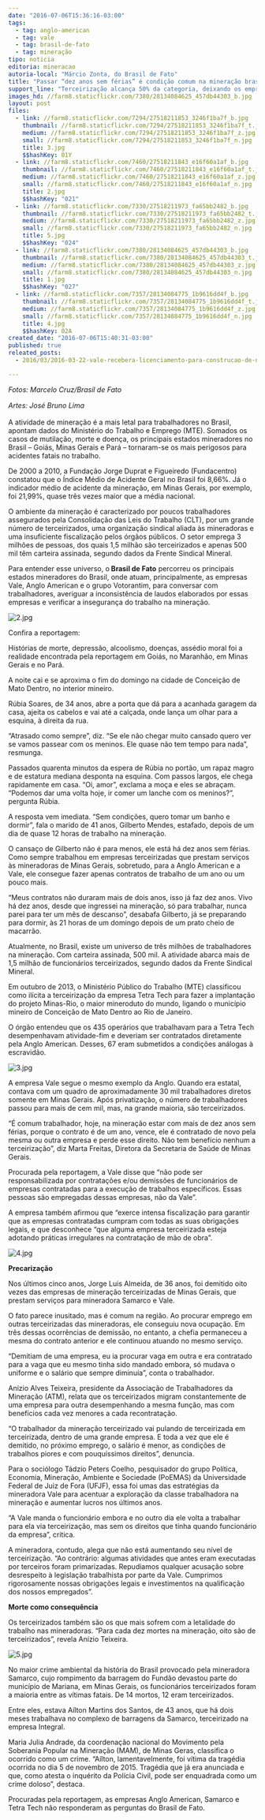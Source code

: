 ```yaml
---
date: "2016-07-06T15:36:16-03:00"
tags:
  - tag: anglo-american
  - tag: vale
  - tag: brasil-de-fato
  - tag: mineração
tipo: noticia
editoria: mineracao
autoria-local: "Márcio Zonta, do Brasil de Fato"
title: "Passar “dez anos sem férias” é condição comum na mineração brasileira, diz sindicato"
support_line: "Terceirização alcança 50% da categoria, deixando os empregados desassistidos, segundo dados da Frente Sindical Mineral"
images_hd: //farm8.staticflickr.com/7380/28134084625_457db44303_b.jpg
layout: post
files:
  - link: //farm8.staticflickr.com/7294/27518211853_3246f1ba7f_b.jpg
    thumbnail: //farm8.staticflickr.com/7294/27518211853_3246f1ba7f_t.jpg
    medium: //farm8.staticflickr.com/7294/27518211853_3246f1ba7f_z.jpg
    small: //farm8.staticflickr.com/7294/27518211853_3246f1ba7f_n.jpg
    title: 3.jpg
    $$hashKey: 01Y
  - link: //farm8.staticflickr.com/7460/27518211843_e16f60a1af_b.jpg
    thumbnail: //farm8.staticflickr.com/7460/27518211843_e16f60a1af_t.jpg
    medium: //farm8.staticflickr.com/7460/27518211843_e16f60a1af_z.jpg
    small: //farm8.staticflickr.com/7460/27518211843_e16f60a1af_n.jpg
    title: 2.jpg
    $$hashKey: "021"
  - link: //farm8.staticflickr.com/7330/27518211973_fa65bb2482_b.jpg
    thumbnail: //farm8.staticflickr.com/7330/27518211973_fa65bb2482_t.jpg
    medium: //farm8.staticflickr.com/7330/27518211973_fa65bb2482_z.jpg
    small: //farm8.staticflickr.com/7330/27518211973_fa65bb2482_n.jpg
    title: 5.jpg
    $$hashKey: "024"
  - link: //farm8.staticflickr.com/7380/28134084625_457db44303_b.jpg
    thumbnail: //farm8.staticflickr.com/7380/28134084625_457db44303_t.jpg
    medium: //farm8.staticflickr.com/7380/28134084625_457db44303_z.jpg
    small: //farm8.staticflickr.com/7380/28134084625_457db44303_n.jpg
    title: 1.jpg
    $$hashKey: "027"
  - link: //farm8.staticflickr.com/7357/28134084775_1b9616dd4f_b.jpg
    thumbnail: //farm8.staticflickr.com/7357/28134084775_1b9616dd4f_t.jpg
    medium: //farm8.staticflickr.com/7357/28134084775_1b9616dd4f_z.jpg
    small: //farm8.staticflickr.com/7357/28134084775_1b9616dd4f_n.jpg
    title: 4.jpg
    $$hashKey: 02A
created_date: "2016-07-06T15:40:31-03:00"
published: true
releated_posts:
  - 2016/03/2016-03-22-vale-recebera-licenciamento-para-construcao-de-nova-barragem-em-mg.md

---
```

<p><em>Fotos: Marcelo Cruz/Brasil de Fato</em></p>

<p><em><span style="line-height: 20.8px;">Artes: Jos&eacute; Bruno Lima</span></em></p>

<p>A atividade de minera&ccedil;&atilde;o &eacute; a mais letal para trabalhadores no Brasil, apontam dados do Minist&eacute;rio do Trabalho e Emprego (MTE). Somados os casos de mutila&ccedil;&atilde;o, morte e doen&ccedil;a, os principais estados mineradores no Brasil &ndash; Goi&aacute;s, Minas Gerais e Par&aacute; &ndash; tornaram-se os mais perigosos para acidentes fatais no trabalho.</p>

<p>De 2000 a 2010, a Funda&ccedil;&atilde;o Jorge Duprat e Figueiredo (Fundacentro) constatou que o &Iacute;ndice M&eacute;dio de Acidente Geral no Brasil foi 8,66%. J&aacute; o indicador m&eacute;dio de acidente da minera&ccedil;&atilde;o, em Minas Gerais, por exemplo, foi 21,99%, quase tr&ecirc;s vezes maior que a m&eacute;dia nacional.</p>

<p>O ambiente da minera&ccedil;&atilde;o &eacute; caracterizado por poucos trabalhadores assegurados pela Consolida&ccedil;&atilde;o das Leis do Trabalho (CLT), por um grande n&uacute;mero de terceirizados, uma organiza&ccedil;&atilde;o sindical aliada &agrave;s mineradoras e uma insuficiente fiscaliza&ccedil;&atilde;o pelos &oacute;rg&atilde;os p&uacute;blicos. O setor emprega 3 milh&otilde;es de pessoas, dos quais 1,5 milh&atilde;o s&atilde;o terceirizados e apenas 500 mil t&ecirc;m carteira assinada, segundo dados da Frente Sindical Mineral.</p>

<p>Para entender esse universo, o<strong>&nbsp;Brasil de Fato</strong>&nbsp;percorreu os principais estados mineradores do Brasil, onde atuam, principalmente, as empresas Vale, Anglo American e o grupo Votorantim, para conversar com trabalhadores, averiguar a inconsist&ecirc;ncia de laudos elaborados por essas empresas e verificar a inseguran&ccedil;a do trabalho na minera&ccedil;&atilde;o. &nbsp;</p>

<p><img alt="2.jpg" src="//farm8.staticflickr.com/7460/27518211843_e16f60a1af_b.jpg" /></p>

<p>Confira a reportagem:</p>

<p>Hist&oacute;rias de morte, depress&atilde;o, alcoolismo, doen&ccedil;as, ass&eacute;dio moral foi a realidade encontrada pela reportagem em Goi&aacute;s, no Maranh&atilde;o, em Minas Gerais e no Par&aacute;.</p>

<p>A noite cai e se aproxima o fim do domingo na cidade de Concei&ccedil;&atilde;o de Mato Dentro, no interior mineiro.</p>

<p>R&uacute;bia Soares, de 34 anos, abre a porta que d&aacute; para a acanhada garagem da casa, ajeita os cabelos e vai at&eacute; a cal&ccedil;ada, onde lan&ccedil;a um olhar para a esquina, &agrave; direita da rua.</p>

<p>&ldquo;Atrasado como sempre&rdquo;, diz. &ldquo;Se ele n&atilde;o chegar muito cansado quero ver se vamos passear com os meninos. Ele quase n&atilde;o tem tempo para nada&rdquo;, resmunga.</p>

<p>Passados quarenta minutos da espera de R&uacute;bia no port&atilde;o, um rapaz magro e de estatura mediana desponta na esquina. Com passos largos, ele chega rapidamente em casa. &ldquo;Oi, amor&rdquo;, exclama a mo&ccedil;a e eles se abra&ccedil;am. &ldquo;Podemos dar uma volta hoje, ir comer um lanche com os meninos?&rdquo;, pergunta R&uacute;bia.</p>

<p>A resposta vem imediata. &ldquo;Sem condi&ccedil;&otilde;es, quero tomar um banho e dormir&rdquo;, fala o marido de 41 anos, Gilberto Mendes, estafado, depois de um dia de quase 12 horas de trabalho na minera&ccedil;&atilde;o.&nbsp;</p>

<p>O cansa&ccedil;o de Gilberto n&atilde;o &eacute; para menos, ele est&aacute; h&aacute; dez anos sem f&eacute;rias. Como sempre trabalhou em empresas terceirizadas que prestam servi&ccedil;os &agrave;s mineradoras de Minas Gerais, sobretudo, para a Anglo American e a Vale, ele consegue fazer apenas contratos de trabalho de um ano ou um pouco mais.&nbsp;</p>

<p>&ldquo;Meus contratos n&atilde;o duraram mais de dois anos, isso j&aacute; faz dez anos. Vivo h&aacute; dez anos, desde que ingressei na minera&ccedil;&atilde;o, s&oacute; para trabalhar, nunca parei para ter um m&ecirc;s de descanso&rdquo;, desabafa Gilberto, j&aacute; se preparando para dormir, &agrave;s 21 horas de um domingo depois de um prato cheio de macarr&atilde;o.&nbsp;</p>

<p>Atualmente, no Brasil, existe um universo de tr&ecirc;s milh&otilde;es de trabalhadores na minera&ccedil;&atilde;o. Com carteira assinada, 500 mil. A atividade abarca mais de 1,5 milh&atilde;o de funcion&aacute;rios terceirizados, segundo dados da Frente Sindical Mineral.</p>

<p>Em outubro de 2013, o Minist&eacute;rio P&uacute;blico do Trabalho (MTE) classificou como il&iacute;cita a terceiriza&ccedil;&atilde;o da empresa Tetra Tech para fazer a implanta&ccedil;&atilde;o do projeto Minas-Rio, o maior mineroduto do mundo, ligando o munic&iacute;pio mineiro de Concei&ccedil;&atilde;o de Mato Dentro ao Rio de Janeiro.</p>

<p>O &oacute;rg&atilde;o entendeu que os 435 oper&aacute;rios que trabalhavam para a Tetra Tech desempenhavam atividade-fim e deveriam ser contratados diretamente pela Anglo American. Desses, 67 eram submetidos a condi&ccedil;&otilde;es an&aacute;logas &agrave; escravid&atilde;o.</p>

<p><img alt="3.jpg" src="//farm8.staticflickr.com/7294/27518211853_3246f1ba7f_b.jpg" /></p>

<p>A empresa Vale segue o mesmo exemplo da Anglo. Quando era estatal, contava com um quadro de aproximadamente 30 mil trabalhadores diretos somente em Minas Gerais. Ap&oacute;s privatiza&ccedil;&atilde;o, o n&uacute;mero de trabalhadores passou para mais de cem mil, mas, na grande maioria, s&atilde;o terceirizados.</p>

<p>&ldquo;&Eacute; comum trabalhador, hoje, na minera&ccedil;&atilde;o estar com mais de dez anos sem f&eacute;rias, porque o contrato &eacute; de um ano, vence, ele &eacute; contratado de novo pela mesma ou outra empresa e perde esse direito. N&atilde;o tem benef&iacute;cio nenhum a terceiriza&ccedil;&atilde;o&rdquo;, diz Marta Freitas, Diretora da Secretaria de Sa&uacute;de de Minas Gerais.</p>

<p>Procurada pela reportagem, a Vale disse que &ldquo;n&atilde;o pode ser responsabilizada por contrata&ccedil;&otilde;es e/ou demiss&otilde;es de funcion&aacute;rios de empresas contratadas para a execu&ccedil;&atilde;o de trabalhos espec&iacute;ficos. Essas pessoas s&atilde;o empregadas dessas empresas, n&atilde;o da Vale&rdquo;.&nbsp;</p>

<p>A empresa tamb&eacute;m afirmou que &ldquo;exerce intensa fiscaliza&ccedil;&atilde;o para garantir que as empresas contratadas cumpram com todas as suas obriga&ccedil;&otilde;es legais, e que desconhece &ldquo;que alguma empresa terceirizada esteja adotando pr&aacute;ticas irregulares na contrata&ccedil;&atilde;o de m&atilde;o de obra&rdquo;.</p>

<p><img alt="4.jpg" src="//farm8.staticflickr.com/7357/28134084775_1b9616dd4f_b.jpg" /></p>

<p><strong>Precariza&ccedil;&atilde;o</strong></p>

<p>Nos &uacute;ltimos cinco anos, Jorge Luis Almeida, de 36 anos, foi demitido oito vezes das empresas de minera&ccedil;&atilde;o terceirizadas de Minas Gerais, que prestam servi&ccedil;os para mineradora Samarco e Vale.&nbsp;</p>

<p>O fato parece inusitado, mas &eacute; comum na regi&atilde;o. Ao procurar emprego em outras terceirizadas das mineradoras, ele conseguiu nova ocupa&ccedil;&atilde;o. Em tr&ecirc;s dessas ocorr&ecirc;ncias de demiss&atilde;o, no entanto, a chefia permaneceu a mesma do contrato anterior e ele continuou atuando no mesmo servi&ccedil;o.</p>

<p>&ldquo;Demitiam de uma empresa, eu ia procurar vaga em outra e era contratado para a vaga que eu mesmo tinha sido mandado embora, s&oacute; mudava o uniforme e o sal&aacute;rio que sempre diminu&iacute;a&rdquo;, conta o trabalhador.</p>

<p>An&iacute;zio Alves Teixeira, presidente da Associa&ccedil;&atilde;o de Trabalhadores da Minera&ccedil;&atilde;o (ATM), relata que os terceirizados migram constantemente de uma empresa para outra desempenhando a mesma fun&ccedil;&atilde;o, mas com benef&iacute;cios cada vez menores a cada recontrata&ccedil;&atilde;o.&nbsp;</p>

<p>&ldquo;O trabalhador da minera&ccedil;&atilde;o terceirizado vai pulando de terceirizada em terceirizada, dentro de uma grande empresa. E toda a vez que ele &eacute; demitido, no pr&oacute;ximo emprego, o sal&aacute;rio &eacute; menor, as condi&ccedil;&otilde;es de trabalhos piores e com pouqu&iacute;ssimos direitos&rdquo;, denuncia.</p>

<p>Para o soci&oacute;logo T&aacute;dzio Peters Coelho, pesquisador do grupo Pol&iacute;tica, Economia, Minera&ccedil;&atilde;o, Ambiente e Sociedade (PoEMAS) da Universidade Federal de Juiz de Fora (UFJF), essa foi umas das estrat&eacute;gias da mineradora Vale para acentuar a explora&ccedil;&atilde;o da classe trabalhadora na minera&ccedil;&atilde;o e aumentar lucros nos &uacute;ltimos anos.</p>

<p>&ldquo;A Vale manda o funcion&aacute;rio embora e no outro dia ele volta a trabalhar para ela via terceiriza&ccedil;&atilde;o, mas sem os direitos que tinha quando funcion&aacute;rio da empresa&rdquo;, critica.</p>

<p>A mineradora, contudo, alega que n&atilde;o est&aacute; aumentando seu n&iacute;vel de terceiriza&ccedil;&atilde;o. &ldquo;Ao contr&aacute;rio: algumas atividades que antes eram executadas por terceiros foram primarizadas. Repudiamos qualquer acusa&ccedil;&atilde;o sobre desrespeito &agrave; legisla&ccedil;&atilde;o trabalhista por parte da Vale. Cumprimos rigorosamente nossas obriga&ccedil;&otilde;es legais e investimentos na qualifica&ccedil;&atilde;o dos nossos empregados&rdquo;.</p>

<p><strong>Morte como consequ&ecirc;ncia</strong></p>

<p>Os terceirizados tamb&eacute;m s&atilde;o os que mais sofrem com a letalidade do trabalho nas mineradoras. &ldquo;Para cada dez mortes na minera&ccedil;&atilde;o, oito s&atilde;o de terceirizados&rdquo;, revela An&iacute;zio Teixeira.</p>

<p><img alt="5.jpg" src="//farm8.staticflickr.com/7330/27518211973_fa65bb2482_b.jpg" /></p>

<p>No maior crime ambiental da hist&oacute;ria do Brasil provocado pela mineradora Samarco, cujo rompimento da barragem do Fund&atilde;o devastou parte do munic&iacute;pio de Mariana, em Minas Gerais, os funcion&aacute;rios terceirizados foram a maioria entre as v&iacute;timas fatais. De 14 mortos, 12 eram terceirizados.</p>

<p>Entre eles, estava A&iacute;lton Martins dos Santos, de 43 anos, que h&aacute; dois meses trabalhava no complexo de barragens da Samarco, terceirizado na empresa Integral.</p>

<p>Maria Julia Andrade, da coordena&ccedil;&atilde;o nacional do Movimento pela Soberania Popular na Minera&ccedil;&atilde;o (MAM), de Minas Geras, classifica o ocorrido como um crime. &ldquo;A&iacute;lton, lamentavelmente, foi v&iacute;tima da trag&eacute;dia ocorrida no dia 5 de novembro de 2015. Trag&eacute;dia que j&aacute; era anunciada e que, como atesta o inqu&eacute;rito da Pol&iacute;cia Civil, pode ser enquadrada como um crime doloso&rdquo;, destaca.</p>

<p>Procuradas pela reportagem, as empresas Anglo American, Samarco e Tetra Tech n&atilde;o responderam as perguntas do Brasil de Fato.</p>
